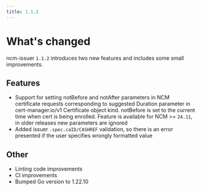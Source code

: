 ```yaml
---
title: 1.1.2
---
```


# What's changed

ncm-issuer `1.1.2` introduces two new features and includes some small improvements.

## Features

* Support for setting notBefore and notAfter parameters in NCM certificate requests corresponding to suggested Duration parameter in cert-manager.io/v1 Certificate object kind. notBefore is set to the current time when cert is being enrolled. Feature is available for NCM >= `24.11`, in older releases new parameters are ignored
* Added issuer `.spec.caID/CASHREF` validation, so there is an error presented if the user specifies wrongly formatted value

## Other

* Linting code improvements
* CI improvements
* Bumped Go version to 1.22.10

